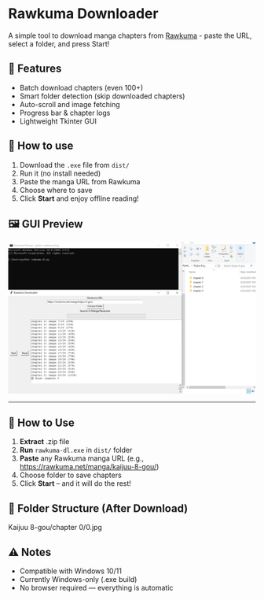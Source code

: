# Rawkuma Downloader

A simple tool to download manga chapters from [Rawkuma](https://rawkuma.net) - paste the URL, select a folder, and press Start!

## 🔧 Features
- Batch download chapters (even 100+)
- Smart folder detection (skip downloaded chapters)
- Auto-scroll and image fetching
- Progress bar & chapter logs
- Lightweight Tkinter GUI

## 🚀 How to use
1. Download the `.exe` file from `dist/`
2. Run it (no install needed)
3. Paste the manga URL from Rawkuma
4. Choose where to save
5. Click **Start** and enjoy offline reading!

## 🖼️ GUI Preview
![demo](assets/demo.png)

---

## 🚀 How to Use

1. **Extract** .zip file
2. **Run** `rawkuma-dl.exe` in `dist/` folder
3. **Paste** any Rawkuma manga URL (e.g., https://rawkuma.net/manga/kaijuu-8-gou/)
4. Choose folder to save chapters
5. Click **Start** – and it will do the rest!

## 📁 Folder Structure (After Download)

Kaijuu 8-gou/chapter 0/0.jpg

## ⚠️ Notes

-  Compatible with Windows 10/11
-  Currently Windows-only (.exe build)
-  No browser required — everything is automatic
